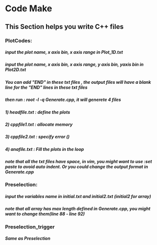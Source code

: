 # Code Make
## This Section helps you write C++ files 
### PlotCodes:
##### input the plot name, x axis bin, x axis range in Plot_1D.txt
##### input the plot name, x axis bin, x axis range, y axis bin, yaxis bin in Plot2D.txt
##### You can add "END" in these txt files , the output files will have a blank line for the "END" lines in these txt files
##### then run : root -l -q Generate.cpp, it will generete 4 files
##### 1) headfile.txt : define the plots
##### 2) cppfile1.txt : allocate memory
##### 3) cppfile2.txt : specify error ()
##### 4) anafile.txt  : Fill the plots in the loop
##### note that all the txt files have space, in vim, you might want to use :set paste to avoid auto indent. Or you could change the output format in Generate.cpp

### Preselection:
##### input the variables name in initial.txt and initial2.txt (initial2 for array)
##### note that all array has max length defined in Generate.cpp, you might want to change them(line 88 - line 92)

### Preselection_trigger
##### Same as Preselection
